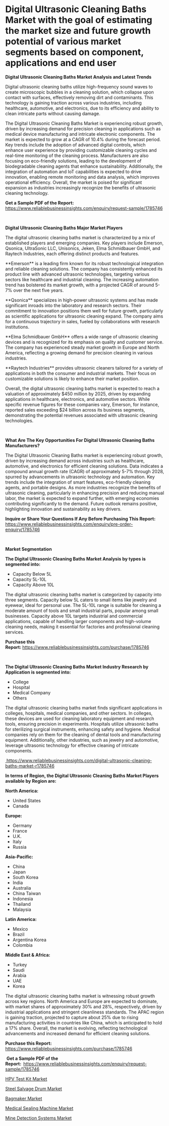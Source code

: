 <p><h1>Digital Ultrasonic Cleaning Baths Market with the goal of estimating the market size and future growth potential of various market segments based on component, applications and end user</h1></p><p><strong>Digital Ultrasonic Cleaning Baths Market Analysis and Latest Trends</strong></p>
<p><p>Digital ultrasonic cleaning baths utilize high-frequency sound waves to create microscopic bubbles in a cleaning solution, which collapse upon contact with surfaces, effectively removing dirt and contaminants. This technology is gaining traction across various industries, including healthcare, automotive, and electronics, due to its efficiency and ability to clean intricate parts without causing damage.</p><p>The Digital Ultrasonic Cleaning Baths Market is experiencing robust growth, driven by increasing demand for precision cleaning in applications such as medical device manufacturing and intricate electronic components. The market is expected to grow at a CAGR of 10.4% during the forecast period. Key trends include the adoption of advanced digital controls, which enhance user experience by providing customizable cleaning cycles and real-time monitoring of the cleaning process. Manufacturers are also focusing on eco-friendly solutions, leading to the development of biodegradable cleaning agents that enhance sustainability. Additionally, the integration of automation and IoT capabilities is expected to drive innovation, enabling remote monitoring and data analysis, which improves operational efficiency. Overall, the market is poised for significant expansion as industries increasingly recognize the benefits of ultrasonic cleaning technology.</p></p>
<p><strong>Get a Sample PDF of the Report:&nbsp;</strong> <a href="https://www.reliablebusinessinsights.com/enquiry/request-sample/1785746?utm_campaign=39&utm_medium=2&utm_source=Github&utm_content=ia&utm_term=19122024&utm_id=digital-ultrasonic-cleaning-baths">https://www.reliablebusinessinsights.com/enquiry/request-sample/1785746</a></p>
<p>&nbsp;</p>
<p><strong>Digital Ultrasonic Cleaning Baths Major Market Players</strong></p>
<p><p>The digital ultrasonic cleaning baths market is characterized by a mix of established players and emerging companies. Key players include Emerson, Qsonica, UltraSonic LLC, Unisonics, Jeken, Elma Schmidbauer GmbH, and Raytech Industries, each offering distinct products and features.</p><p>**Emerson** is a leading firm known for its robust technological integration and reliable cleaning solutions. The company has consistently enhanced its product line with advanced ultrasonic technologies, targeting various sectors like healthcare and industrial cleaning. The increasing automation trend has bolstered its market growth, with a projected CAGR of around 5-7% over the next five years.</p><p>**Qsonica** specializes in high-power ultrasonic systems and has made significant inroads into the laboratory and research sectors. Their commitment to innovation positions them well for future growth, particularly as scientific applications for ultrasonic cleaning expand. The company aims for a continuous trajectory in sales, fueled by collaborations with research institutions.</p><p>**Elma Schmidbauer GmbH** offers a wide range of ultrasonic cleaning devices and is recognized for its emphasis on quality and customer service. The company has experienced steady market growth in Europe and North America, reflecting a growing demand for precision cleaning in various industries.</p><p>**Raytech Industries** provides ultrasonic cleaners tailored for a variety of applications in both the consumer and industrial markets. Their focus on customizable solutions is likely to enhance their market position.</p><p>Overall, the digital ultrasonic cleaning baths market is expected to reach a valuation of approximately $450 million by 2025, driven by expanding applications in healthcare, electronics, and automotive sectors. While specific revenue figures for these companies vary, Emerson, for instance, reported sales exceeding $24 billion across its business segments, demonstrating the potential revenues associated with ultrasonic cleaning technologies.</p></p>
<p>&nbsp;</p>
<p><strong>What Are The Key Opportunities For Digital Ultrasonic Cleaning Baths Manufacturers?</strong></p>
<p><p>The Digital Ultrasonic Cleaning Baths market is experiencing robust growth, driven by increasing demand across industries such as healthcare, automotive, and electronics for efficient cleaning solutions. Data indicates a compound annual growth rate (CAGR) of approximately 5-7% through 2028, spurred by advancements in ultrasonic technology and automation. Key trends include the integration of smart features, eco-friendly cleaning agents, and portable designs. As more industries recognize the benefits of ultrasonic cleaning, particularly in enhancing precision and reducing manual labor, the market is expected to expand further, with emerging economies contributing significantly to the demand. Future outlook remains positive, highlighting innovation and sustainability as key drivers.</p></p>
<p><strong>Inquire or Share Your Questions If Any Before Purchasing This Report:</strong> <a href="https://www.reliablebusinessinsights.com/enquiry/pre-order-enquiry/1785746?utm_campaign=39&utm_medium=2&utm_source=Github&utm_content=ia&utm_term=19122024&utm_id=digital-ultrasonic-cleaning-baths">https://www.reliablebusinessinsights.com/enquiry/pre-order-enquiry/1785746</a></p>
<p>&nbsp;</p>
<p><strong>Market Segmentation</strong></p>
<p><strong>The Digital Ultrasonic Cleaning Baths Market Analysis by types is segmented into:</strong></p>
<p><ul><li>Capacity Below 5L</li><li>Capacity 5L-10L</li><li>Capacity Above 10L</li></ul></p>
<p><p>The digital ultrasonic cleaning baths market is categorized by capacity into three segments. Capacity below 5L caters to small items like jewelry and eyewear, ideal for personal use. The 5L-10L range is suitable for cleaning a moderate amount of tools and small industrial parts, popular among small businesses. Capacity above 10L targets industrial and commercial applications, capable of handling larger components and high-volume cleaning needs, making it essential for factories and professional cleaning services.</p></p>
<p><strong>Purchase this Report:&nbsp;</strong><a href="https://www.reliablebusinessinsights.com/purchase/1785746?utm_campaign=39&utm_medium=2&utm_source=Github&utm_content=ia&utm_term=19122024&utm_id=digital-ultrasonic-cleaning-baths">https://www.reliablebusinessinsights.com/purchase/1785746</a></p>
<p>&nbsp;</p>
<p><strong>The Digital Ultrasonic Cleaning Baths Market Industry Research by Application is segmented into:</strong></p>
<p><ul><li>College</li><li>Hospital</li><li>Medical Company</li><li>Others</li></ul></p>
<p><p>The digital ultrasonic cleaning baths market finds significant applications in colleges, hospitals, medical companies, and other sectors. In colleges, these devices are used for cleaning laboratory equipment and research tools, ensuring precision in experiments. Hospitals utilize ultrasonic baths for sterilizing surgical instruments, enhancing safety and hygiene. Medical companies rely on them for the cleaning of dental tools and manufacturing equipment. Additionally, other industries, such as jewelry and automotive, leverage ultrasonic technology for effective cleaning of intricate components.</p></p>
<p><a href="https://www.reliablebusinessinsights.com/digital-ultrasonic-cleaning-baths-market-r1785746?utm_campaign=39&utm_medium=2&utm_source=Github&utm_content=ia&utm_term=19122024&utm_id=digital-ultrasonic-cleaning-baths">&nbsp;https://www.reliablebusinessinsights.com/digital-ultrasonic-cleaning-baths-market-r1785746</a></p>
<p><strong>In terms of Region, the Digital Ultrasonic Cleaning Baths Market Players available by Region are:</strong></p>
<p>
    <p> <strong> North America: </strong>
        <ul>
            <li>United States</li>
            <li>Canada</li>
        </ul>
        </p> 
    <p> <strong> Europe: </strong>
        <ul>
            <li>Germany</li>
            <li>France</li>
            <li>U.K.</li>
            <li>Italy</li>
            <li>Russia</li>
        </ul>
        </p> 
    <p> <strong> Asia-Pacific: </strong>
        <ul>
            <li>China</li>
            <li>Japan</li>
            <li>South Korea</li>
            <li>India</li>
            <li>Australia</li>
            <li>China Taiwan</li>
            <li>Indonesia</li>
            <li>Thailand</li>
            <li>Malaysia</li>
        </ul>
        </p> 
    <p> <strong> Latin America: </strong>
        <ul>
            <li>Mexico</li>
            <li>Brazil</li>
            <li>Argentina Korea</li>
            <li>Colombia</li>
        </ul>
        </p> 
    <p> <strong> Middle East & Africa: </strong>
        <ul>
            <li>Turkey</li>
            <li>Saudi</li>
            <li>Arabia</li>
            <li>UAE</li>
            <li>Korea</li>
        </ul>
    </p>
    </p>
<p><p>The digital ultrasonic cleaning baths market is witnessing robust growth across key regions. North America and Europe are expected to dominate, with market shares of approximately 30% and 28%, respectively, driven by industrial applications and stringent cleanliness standards. The APAC region is gaining traction, projected to capture about 25% due to rising manufacturing activities in countries like China, which is anticipated to hold a 17% share. Overall, the market is evolving, reflecting technological advancements and increased demand for efficient cleaning solutions.</p></p>
<p><strong>Purchase this Report: </strong><a href="https://www.reliablebusinessinsights.com/purchase/1785746?utm_campaign=39&utm_medium=2&utm_source=Github&utm_content=ia&utm_term=19122024&utm_id=digital-ultrasonic-cleaning-baths">https://www.reliablebusinessinsights.com/purchase/1785746</a></p>
<p>&nbsp;<strong>Get a Sample PDF of the Report:&nbsp;&nbsp;</strong><a href="https://www.reliablebusinessinsights.com/enquiry/request-sample/1785746?utm_campaign=39&utm_medium=2&utm_source=Github&utm_content=ia&utm_term=19122024&utm_id=digital-ultrasonic-cleaning-baths">https://www.reliablebusinessinsights.com/enquiry/request-sample/1785746</a></p>
<p><strong></strong></p>
<p><p><a href="https://www.linkedin.com/pulse/swot-analysis-regional-outlook-deployment-revenue-forecasts-h75pf?utm_campaign=39&utm_medium=2&utm_source=Github&utm_content=ia&utm_term=19122024&utm_id=digital-ultrasonic-cleaning-baths">HPV Test Kit Market</a></p><p><a href="https://www.linkedin.com/pulse/discovering-steel-salvage-drummarkets-types-applications-geographies-ncssf?utm_campaign=39&utm_medium=2&utm_source=Github&utm_content=ia&utm_term=19122024&utm_id=digital-ultrasonic-cleaning-baths">Steel Salvage Drum Market</a></p><p><a href="https://www.linkedin.com/pulse/bagmaker-market-growth-2024-2031-factors-behind-its-high-ebz5f?utm_campaign=39&utm_medium=2&utm_source=Github&utm_content=ia&utm_term=19122024&utm_id=digital-ultrasonic-cleaning-baths">Bagmaker Market</a></p><p><a href="https://www.linkedin.com/pulse/medical-sealing-machine-marketanticipated-grow-predicted-flbpf?utm_campaign=39&utm_medium=2&utm_source=Github&utm_content=ia&utm_term=19122024&utm_id=digital-ultrasonic-cleaning-baths">Medical Sealing Machine Market</a></p><p><a href="https://www.linkedin.com/pulse/report-global-mine-detection-systems-size-valuation-current-4tuof?utm_campaign=39&utm_medium=2&utm_source=Github&utm_content=ia&utm_term=19122024&utm_id=digital-ultrasonic-cleaning-baths">Mine Detection Systems Market</a></p></p>